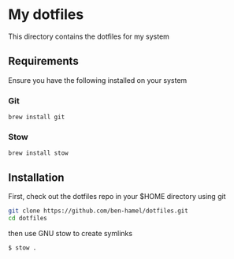 # My dotfiles

This directory contains the dotfiles for my system

## Requirements

Ensure you have the following installed on your system

### Git

```
brew install git
```

### Stow

```
brew install stow
```

## Installation

First, check out the dotfiles repo in your $HOME directory using git

```bash
git clone https://github.com/ben-hamel/dotfiles.git
cd dotfiles
```

then use GNU stow to create symlinks

```
$ stow .
```
